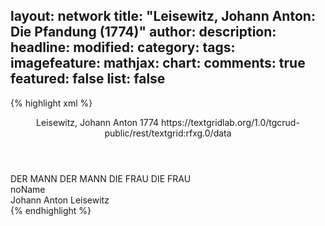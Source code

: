 layout: network
title: "Leisewitz, Johann Anton: Die Pfandung (1774)"
author:
description:
headline:
modified:
category:
tags:
imagefeature:
mathjax:
chart:
comments: true
featured: false
list: false
---
{% highlight xml %}
<?xml-model href="https://raw.githubusercontent.com/DLiNa/project/master/rules/lina.rnc"?><?xml-model href="https://raw.githubusercontent.com/DLiNa/project/master/rules/lina.sch"?>
<play xmlns="http://lina.digital">
  <header>
    <title>Die Pfandung</title>
    <author>Leisewitz, Johann Anton</author>
    <date type="print" when="1774">1774</date>
    <date type="premiere"/>
    <date type="written"/>
    <source>https://textgridlab.org/1.0/tgcrud-public/rest/textgrid:rfxg.0/data</source>
  </header>
  <personae>
    <character>
      <name>DER MANN</name>
      <alias xml:id="der_mann">
        <name>DER MANN</name>
      </alias>
    </character>
    <character>
      <name>DIE FRAU</name>
      <alias xml:id="die_frau">
        <name>DIE FRAU</name>
      </alias>
    </character>
  </personae>
  <text>
    <div>
      <head>noName</head>
      <div>
        <head>Johann Anton Leisewitz</head>
        <sp who="#der_mann">
          <amount n="9" unit="speech_acts"/>
          <amount n="233" unit="words"/>
          <amount n="2" unit="lines"/>
          <amount n="1252" unit="chars"/>
        </sp>
        <sp who="#die_frau">
          <amount n="9" unit="speech_acts"/>
          <amount n="142" unit="words"/>
          <amount n="4" unit="lines"/>
          <amount n="720" unit="chars"/>
        </sp>
      </div>
    </div>
  </text>
</play>
{% endhighlight %}